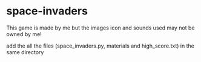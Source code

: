 # space-invaders
This game is made by me but the images icon and sounds used may not be owned by me!



add the all the files (space_invaders.py, materials and high_score.txt) in the same directory           
